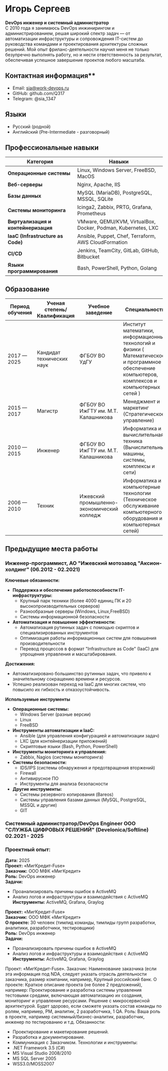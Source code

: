 # Игорь Сергеев

**DevOps инженер и системный администратор** <br>
С 2010 года я занимаюсь DevOps инжинирингом и администрированием, решая широкий спектр задач — от автоматизации инфраструктуры и сопровождения IT-систем до руководства командами и проектирования архитектуры сложных решений. Мой опыт фриланс-деятельности научил меня не только безупречно выполнять работу, но и нести ответственность за результат, обеспечивая успешное завершение проектов любого масштаба.

## Контактная информация**

*   Email: sia@work-devops.ru
*   GitHub: github.com/Q317
*   Telegram: @sia_1347

## Языки

*   Русский (родной)
*   Английский (Pre-Intermediate - разговорный)

## Профессиональные навыки

| **Категория** | **Навыки** |
|---|---|
| **Операционные системы** | Linux, Windows Server, FreeBSD, MacOS |
| **Веб-серверы** | Nginx, Apache, IIS |
| **Базы данных** | MySQL (MariaDB), PostgreSQL, MSSQL, SQLite |
| **Системы мониторинга** | Icinga2, Zabbix, PRTG, Grafana, Prometheus |
| **Виртуализация и контейнеризация** | VMware, QEMU/KVM, VirtualBox, Docker, Podman, Kubernetes, LXC |
| **IaaC (Infrastructure as Code)** | Ansible, Puppet, Chef, Terraform, AWS CloudFormation |
| **CI/CD** | Jenkins, TeamCity, GitLab, GitHub, Bitbucket |
| **Языки программирования** | Bash, PowerShell, Python, Golang |

## Образование

| Период обучения | Ученая степень/Квалификация | Учебное заведение | Специальность |
|---|---|---|---|
| 2017 — 2025 | Кандидат технических наук | ФГБОУ ВО УдГУ| Институт математики, информационных технологий и физики ( Математическое и программное обеспечение компьютеров, комплексов и компьютерных сетей ) |
| 2015 — 2017 | Магистр | ФГБОУ ВО ИжГТУ им. М.Т. Калашникова | Менеджмент и маркетинг (Стратегическое управление) |
| 2010 — 2015 | Инженер | ФГБОУ ВО ИжГТУ им. М.Т. Калашникова | Информатика и вычислительная техника (Вычислительные машины, системы, комплексы и сети) |
| 2006 — 2010 | Техник | Ижевский промышленно-экономический колледж | Информатика и компьютерные технологии (Техническое обслуживание компьютерного оборудования и компьютерных сетей) |


## Предыдущие места работы

### Инженер-программист, АО "Ижевский мотозавод "Аксион-холдинг" (06.2012 - 02.2021)

**Ключевые обязанности:** <br>
- **Поддержка и обеспечение работоспособности IT-инфраструктуры:**
  - Крупный парк техники (более 4000 единиц ПК и 20 высокопроизводительных серверов)
  - Разнообразные серверы (Windows, Linux,FreeBSD)
  - Системы информационной безопасности
- **Автоматизация и повышение эффективности:**
  - Автоматизация рутинных задач с помощью скриптов и специализированных инструментов
  - Оптимизация работы информационных систем для повышения производительности
  - Перевод процессов в формат "Infrastructure as Code" (IaaC) для упрощения управления и масштабирования.
 
**Достижения:** <br>
- Автоматизировано большинство рутинных задач, что привело к значительному сокращению времени и ресурсов.
- Успешно реализован переход на IaaC для многих систем, что повысило их гибкость и отказоустойчивость.

**Используемые инструменты**<br>
- **Операционные системы:**
  - Windows Server (разные версии)
  - Linux
  - FreeBSD
- **Инструменты автоматизации и IaaC:**
  - Ansible (для управления конфигурацией и автоматизации задач)
  - LXC (для контейнеризации приложений)
  - Скриптовые языки (Bash, Python, PowerShell)
- **Инструменты мониторинга и управления:**
  - Zabbix, Nagios (системы мониторинга)
- **Системы безопасности:**
  - IDS/IPS (системы обнаружения и предотвращения вторжений)
  - Firewall
  - Антивирусное ПО
  - Инструменты для анализа безопасности
- **Другие инструменты:**
  - Системы резервного копирования (Bareos)
  - Системы управления базами данных (MySQL, PostgreSQL, MSSQL и другие)
  - GIT


### Системный администратор/DevOps Engineer ООО "СЛУЖБА ЦИФРОВЫХ РЕШЕНИЙ" (Develonica/Softline) 02.2021 - 2025

### Проектный опыт:

**Дата:** 2025                                         <br>
**Проект:** «МигКредит-Fuse»                           <br>
**Заказчик:** ООО МФК «МигКредит»  <br>
**Роль:** DevOps инженер  <br>
**Задачи:**  <br>
*   Проанализировать причины ошибок в ActiveMQ
*   Анализ логов и инфраструктуры и взаимодействия с ActiveMQ
**Инструменты:** ActiveMQ, Grafana, Graylog <br>








**Проект:** «МигКредит-Fuse»                           <br>
**Заказчик:** ООО МФК «МигКредит»  <br>
**О проекте:** 30 человек (тимлид команды, тимлиды групп разработки, аналитики, разработчики, тестировщики)  <br>
**Роль:** DevOps инженер  <br>
**Задачи:**  <br>
*   Проанализировать причины ошибок в ActiveMQ
*   Анализ логов и инфраструктуры и взаимодействия с ActiveMQ
**Инструменты:** ActiveMQ, Grafana, Graylog <br>

Проект: «МигКредит-Fuse».
Заказчик: Наименование заказчика (если эта информация под NDA, следует указать отрасль деятельности заказчика, размер компании, например, Крупный российский банк.
О проекте: Краткое описание проекта (не более 2 предложений), например: Проектирование и разработка системы управления тестовыми средами, включающая автоматизацию их создания, мониторинг и управление ресурсами. Решение с микросервисной архитектурой. Будет здорово, если сможете указать состав команды по ролям, например, PM, аналитик, 2 разработчика, 1 QA.
Роль: Ваша роль в проекте, например системный/бизнес-аналитик, разработчик, инженер по тестированию и т.д. 
Обязанности:
- Проектирование и макетирование решений.
- Разработка и документирование.
- Коммуникация с Заказчиком.
Технологии и инструменты:
- .NET Framework 3.5 (С#)
- MS Visual Studio 2008/2010
- MS SQL Server 2005
- WSS3.0/MOSS2007

